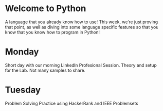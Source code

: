 # Welcome to Python

A language that you already know how to use!
This week, we're just proving that point, as well as diving into some language specific features so that you know that you know how to program in Python!

# Monday

Short day with our morning LinkedIn Profesional Session.
Theory and setup for the Lab. Not many samples to share.

# Tuesday

Problem Solving Practice using HackerRank and IEEE Problemsets